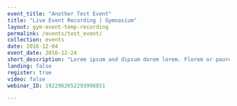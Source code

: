 ```yaml
---
event_title: "Another Test Event"
title: "Live Event Recording | Gymnasium"
layout: gym-event-temp-recording
permalink: /events/test_event/
collection: events
date: 2016-12-04
event_date: 2016-12-24
short_description: "Lorem ipsum and dipsum dorem lorem. Florem or pourem he said."
landing: false
register: true
video: false
webinar_ID: 1922962652293998851

---
```

